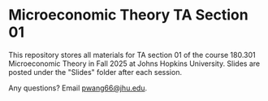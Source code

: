 # Microeconomic Theory TA Section 01
This repository stores all materials for TA section 01 of the course 180.301 Microeconomic Theory in Fall 2025 at Johns Hopkins University. Slides are posted under the "Slides" folder after each session. 

Any questions? Email pwang66@jhu.edu.
